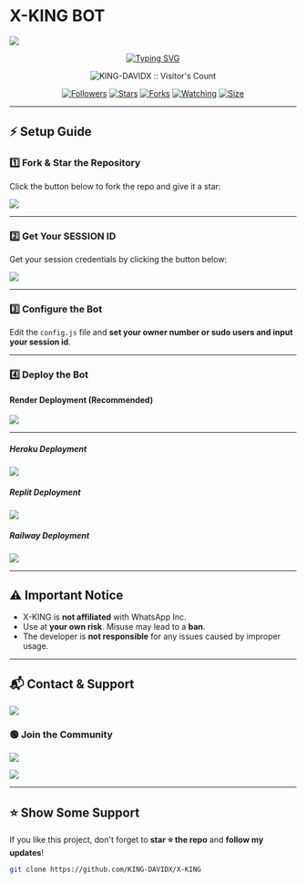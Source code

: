 # X-KING BOT
<a><img src="https://files.catbox.moe/y7memr.jpg"/></a>

<p align="center">
  <a href="https://git.io/typing-svg"><img src="https://readme-typing-svg.demolab.com?font=EB+Garamond&weight=800&size=28&duration=4000&pause=1000&random=false&width=435&lines=👑+X-KING+BOT+👑;MULTI-DEVICE+WHATSAPP+BOT;DEVELOPED+BY+KING+XER" alt="Typing SVG" /></a>
</p>

<p align="center">
  <img src="https://profile-counter.glitch.me/{KING-DAVIDX}/count.svg" alt="KING-DAVIDX :: Visitor's Count" />
</p>

<p align="center">
  <a href="https://github.com/KING-DAVIDX"><img title="Followers" src="https://img.shields.io/github/followers/KING-DAVIDX?color=red&style=flat-square"></a>
  <a href="https://github.com/KING-DAVIDX/X-KING/stargazers"><img title="Stars" src="https://img.shields.io/github/stars/KING-DAVIDX/X-KING?color=blue&style=flat-square"></a>
  <a href="https://github.com/KING-DAVIDX/X-KING/network/members"><img title="Forks" src="https://img.shields.io/github/forks/KING-DAVIDX/X-KING?color=red&style=flat-square"></a>
  <a href="https://github.com/KING-DAVIDX/X-KING/watchers"><img title="Watching" src="https://img.shields.io/github/watchers/KING-DAVIDX/X-KING?label=Watchers&color=blue&style=flat-square"></a>
  <a href="https://github.com/KING-DAVIDX/X-KING"><img title="Size" src="https://img.shields.io/github/repo-size/KING-DAVIDX/X-KING?style=flat-square&color=green"></a>
</p>

---

## ⚡ Setup Guide

### 1️⃣ Fork & Star the Repository
Click the button below to fork the repo and give it a star:  

<a href="https://github.com/KING-DAVIDX/X-KING/fork"><img src="https://img.shields.io/badge/Fork This Repo-black?style=for-the-badge&logo=git&logoColor=white"/></a>

---

### 2️⃣ Get Your SESSION ID
Get your session credentials by clicking the button below:  

<a href="https://pair-code-pfys.onrender.com/pair"><img src="https://img.shields.io/badge/GET SESSION ID-blue?style=for-the-badge"/></a>

---

### 3️⃣ Configure the Bot
Edit the `config.js` file and **set your owner number or sudo users and input your session id**.

---

### 4️⃣ Deploy the Bot
#### **Render Deployment (Recommended)**

<a href="https://dashboard.render.com/select-repo?type=web"><img src="https://img.shields.io/badge/Deploy on Render-black?style=for-the-badge&logo=render&logoColor=white"/></a>

---
##### **Heroku Deployment**
<a href="https://dashboard.heroku.com/new?template=https://github.com/KING-DAVIDX/X-KING"><img src="https://img.shields.io/badge/Deploy on Heroku-purple?style=for-the-badge&logo=heroku&logoColor=white"/></a>

##### **Replit Deployment**
<a href="https://replit.com/github/KING-DAVIDX/X-KING"><img src="https://img.shields.io/badge/Deploy on Replit-red?style=for-the-badge&logo=replit&logoColor=white"/></a>

##### **Railway Deployment**
<a href="https://railway.app/new/template?repo=https://github.com/KING-DAVIDX/X-KING"><img src="https://img.shields.io/badge/Deploy on Railway-green?style=for-the-badge&logo=railway&logoColor=white"/></a>

---

## ⚠️ Important Notice
- X-KING is **not affiliated** with WhatsApp Inc.
- Use at **your own risk**. Misuse may lead to a **ban**.
- The developer is **not responsible** for any issues caused by improper usage.

---

## 📬 Contact & Support
<a href="mailto:xking6030@gmail.com"><img src="https://img.shields.io/badge/Email Me 📩-D14836?style=for-the-badge&logo=gmail&logoColor=white"/></a>

### 🟢 Join the Community
<a href="https://whatsapp.com/channel/0029VaeW5Tw4yltQOYIO5E2D"><img src="https://img.shields.io/badge/Join Official Channel-25D366?style=for-the-badge&logo=whatsapp&logoColor=white"/></a>

<a href="https://chat.whatsapp.com/LvBKmmOfPMAFsF98XGihjw"><img src="https://img.shields.io/badge/Join Support Group-25D366?style=for-the-badge&logo=whatsapp&logoColor=white"/></a>

---

## ⭐ Show Some Support
If you like this project, don't forget to **star ⭐ the repo** and **follow my updates**!

```bash
git clone https://github.com/KING-DAVIDX/X-KING